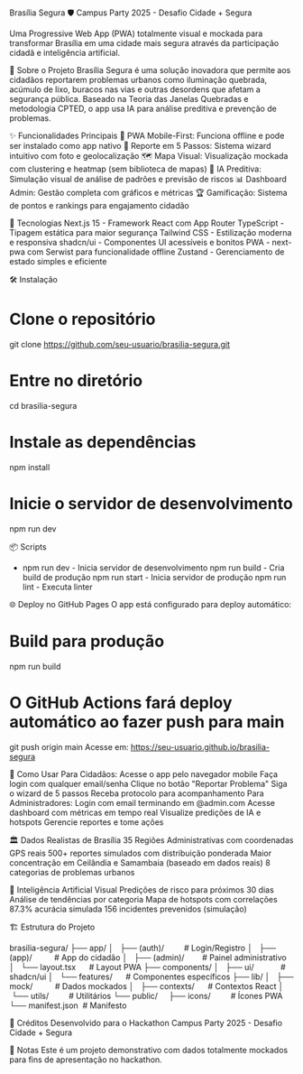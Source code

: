 Brasília Segura 🛡️
Campus Party 2025 - Desafio Cidade + Segura

Uma Progressive Web App (PWA) totalmente visual e mockada para transformar Brasília em uma cidade mais segura através da participação cidadã e inteligência artificial.

🎯 Sobre o Projeto
Brasília Segura é uma solução inovadora que permite aos cidadãos reportarem problemas urbanos como iluminação quebrada, acúmulo de lixo, buracos nas vias e outras desordens que afetam a segurança pública. Baseado na Teoria das Janelas Quebradas e metodologia CPTED, o app usa IA para análise preditiva e prevenção de problemas.

✨ Funcionalidades Principais
📱 PWA Mobile-First: Funciona offline e pode ser instalado como app nativo
📸 Reporte em 5 Passos: Sistema wizard intuitivo com foto e geolocalização
🗺️ Mapa Visual: Visualização mockada com clustering e heatmap (sem biblioteca de mapas)
🤖 IA Preditiva: Simulação visual de análise de padrões e previsão de riscos
📊 Dashboard Admin: Gestão completa com gráficos e métricas
🏆 Gamificação: Sistema de pontos e rankings para engajamento cidadão

🚀 Tecnologias
Next.js 15 - Framework React com App Router
TypeScript - Tipagem estática para maior segurança
Tailwind CSS - Estilização moderna e responsiva
shadcn/ui - Componentes UI acessíveis e bonitos
PWA - next-pwa com Serwist para funcionalidade offline
Zustand - Gerenciamento de estado simples e eficiente

🛠️ Instalação
# Clone o repositório
git clone https://github.com/seu-usuario/brasilia-segura.git

# Entre no diretório
cd brasilia-segura

# Instale as dependências
npm install

# Inicie o servidor de desenvolvimento
npm run dev

📦 Scripts
- npm run dev - Inicia servidor de desenvolvimento
npm run build - Cria build de produção
npm run start - Inicia servidor de produção
npm run lint - Executa linter

🌐 Deploy no GitHub Pages
O app está configurado para deploy automático:

# Build para produção
npm run build

# O GitHub Actions fará deploy automático ao fazer push para main
git push origin main
Acesse em: https://seu-usuario.github.io/brasilia-segura

📱 Como Usar
Para Cidadãos:
Acesse o app pelo navegador mobile
Faça login com qualquer email/senha
Clique no botão "Reportar Problema"
Siga o wizard de 5 passos
Receba protocolo para acompanhamento
Para Administradores:
Login com email terminando em @admin.com
Acesse dashboard com métricas em tempo real
Visualize predições de IA e hotspots
Gerencie reportes e tome ações

🏛️ Dados Realistas de Brasília
35 Regiões Administrativas com coordenadas GPS reais
500+ reportes simulados com distribuição ponderada
Maior concentração em Ceilândia e Samambaia (baseado em dados reais)
8 categorias de problemas urbanos

🤖 Inteligência Artificial Visual
Predições de risco para próximos 30 dias
Análise de tendências por categoria
Mapa de hotspots com correlações
87.3% acurácia simulada
156 incidentes prevenidos (simulação)

🏗️ Estrutura do Projeto

brasilia-segura/
├── app/
│   ├── (auth)/         # Login/Registro
│   ├── (app)/          # App do cidadão
│   ├── (admin)/        # Painel administrativo
│   └── layout.tsx      # Layout PWA
├── components/
│   ├── ui/            # shadcn/ui
│   └── features/      # Componentes específicos
├── lib/
│   ├── mock/          # Dados mockados
│   ├── contexts/      # Contextos React
│   └── utils/         # Utilitários
└── public/
    ├── icons/         # Ícones PWA
    └── manifest.json  # Manifesto
    
👥 Créditos
Desenvolvido para o Hackathon Campus Party 2025 - Desafio Cidade + Segura


📄 Notas
Este é um projeto demonstrativo com dados totalmente mockados para fins de apresentação no hackathon.
